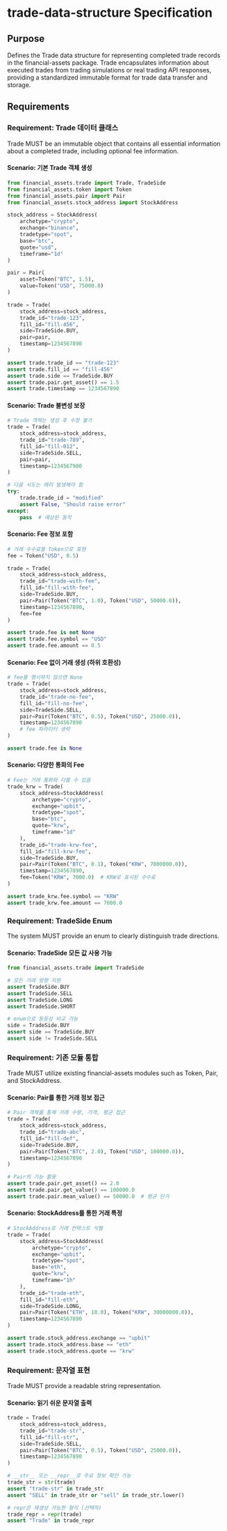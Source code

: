 # trade-data-structure Specification

## Purpose
Defines the Trade data structure for representing completed trade records in the financial-assets package. Trade encapsulates information about executed trades from trading simulations or real trading API responses, providing a standardized immutable format for trade data transfer and storage.
## Requirements
### Requirement: Trade 데이터 클래스
Trade MUST be an immutable object that contains all essential information about a completed trade, including optional fee information.

#### Scenario: 기본 Trade 객체 생성
```python
from financial_assets.trade import Trade, TradeSide
from financial_assets.token import Token
from financial_assets.pair import Pair
from financial_assets.stock_address import StockAddress

stock_address = StockAddress(
    archetype="crypto",
    exchange="binance",
    tradetype="spot",
    base="btc",
    quote="usd",
    timeframe="1d"
)

pair = Pair(
    asset=Token("BTC", 1.5),
    value=Token("USD", 75000.0)
)

trade = Trade(
    stock_address=stock_address,
    trade_id="trade-123",
    fill_id="fill-456",
    side=TradeSide.BUY,
    pair=pair,
    timestamp=1234567890
)

assert trade.trade_id == "trade-123"
assert trade.fill_id == "fill-456"
assert trade.side == TradeSide.BUY
assert trade.pair.get_asset() == 1.5
assert trade.timestamp == 1234567890
```

#### Scenario: Trade 불변성 보장
```python
# Trade 객체는 생성 후 수정 불가
trade = Trade(
    stock_address=stock_address,
    trade_id="trade-789",
    fill_id="fill-012",
    side=TradeSide.SELL,
    pair=pair,
    timestamp=1234567900
)

# 다음 시도는 에러 발생해야 함
try:
    trade.trade_id = "modified"
    assert False, "Should raise error"
except:
    pass  # 예상된 동작
```

#### Scenario: Fee 정보 포함
```python
# 거래 수수료를 Token으로 표현
fee = Token("USD", 0.5)

trade = Trade(
    stock_address=stock_address,
    trade_id="trade-with-fee",
    fill_id="fill-with-fee",
    side=TradeSide.BUY,
    pair=Pair(Token("BTC", 1.0), Token("USD", 50000.0)),
    timestamp=1234567890,
    fee=fee
)

assert trade.fee is not None
assert trade.fee.symbol == "USD"
assert trade.fee.amount == 0.5
```

#### Scenario: Fee 없이 거래 생성 (하위 호환성)
```python
# fee를 명시하지 않으면 None
trade = Trade(
    stock_address=stock_address,
    trade_id="trade-no-fee",
    fill_id="fill-no-fee",
    side=TradeSide.SELL,
    pair=Pair(Token("BTC", 0.5), Token("USD", 25000.0)),
    timestamp=1234567890
    # fee 파라미터 생략
)

assert trade.fee is None
```

#### Scenario: 다양한 통화의 Fee
```python
# Fee는 거래 통화와 다를 수 있음
trade_krw = Trade(
    stock_address=StockAddress(
        archetype="crypto",
        exchange="upbit",
        tradetype="spot",
        base="btc",
        quote="krw",
        timeframe="1d"
    ),
    trade_id="trade-krw-fee",
    fill_id="fill-krw-fee",
    side=TradeSide.BUY,
    pair=Pair(Token("BTC", 0.1), Token("KRW", 7000000.0)),
    timestamp=1234567890,
    fee=Token("KRW", 7000.0)  # KRW로 표시된 수수료
)

assert trade_krw.fee.symbol == "KRW"
assert trade_krw.fee.amount == 7000.0
```

### Requirement: TradeSide Enum
The system MUST provide an enum to clearly distinguish trade directions.

#### Scenario: TradeSide 모든 값 사용 가능
```python
from financial_assets.trade import TradeSide

# 모든 거래 방향 지원
assert TradeSide.BUY
assert TradeSide.SELL
assert TradeSide.LONG
assert TradeSide.SHORT

# enum으로 동등성 비교 가능
side = TradeSide.BUY
assert side == TradeSide.BUY
assert side != TradeSide.SELL
```

### Requirement: 기존 모듈 통합
Trade MUST utilize existing financial-assets modules such as Token, Pair, and StockAddress.

#### Scenario: Pair를 통한 거래 정보 접근
```python
# Pair 객체를 통해 거래 수량, 가격, 평균 접근
trade = Trade(
    stock_address=stock_address,
    trade_id="trade-abc",
    fill_id="fill-def",
    side=TradeSide.BUY,
    pair=Pair(Token("BTC", 2.0), Token("USD", 100000.0)),
    timestamp=1234567890
)

# Pair의 기능 활용
assert trade.pair.get_asset() == 2.0
assert trade.pair.get_value() == 100000.0
assert trade.pair.mean_value() == 50000.0  # 평균 단가
```

#### Scenario: StockAddress를 통한 거래 특정
```python
# StockAddress로 거래 컨텍스트 식별
trade = Trade(
    stock_address=StockAddress(
        archetype="crypto",
        exchange="upbit",
        tradetype="spot",
        base="eth",
        quote="krw",
        timeframe="1h"
    ),
    trade_id="trade-eth",
    fill_id="fill-eth",
    side=TradeSide.LONG,
    pair=Pair(Token("ETH", 10.0), Token("KRW", 30000000.0)),
    timestamp=1234567890
)

assert trade.stock_address.exchange == "upbit"
assert trade.stock_address.base == "eth"
assert trade.stock_address.quote == "krw"
```

### Requirement: 문자열 표현
Trade MUST provide a readable string representation.

#### Scenario: 읽기 쉬운 문자열 출력
```python
trade = Trade(
    stock_address=stock_address,
    trade_id="trade-str",
    fill_id="fill-str",
    side=TradeSide.SELL,
    pair=Pair(Token("BTC", 0.5), Token("USD", 25000.0)),
    timestamp=1234567890
)

# __str__ 또는 __repr__로 주요 정보 확인 가능
trade_str = str(trade)
assert "trade-str" in trade_str
assert "SELL" in trade_str or "sell" in trade_str.lower()

# repr은 재생성 가능한 형식 (선택적)
trade_repr = repr(trade)
assert "Trade" in trade_repr
```

